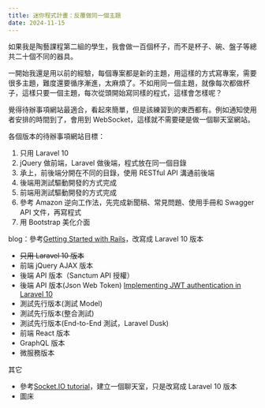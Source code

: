 ```yaml
---
title: 迷你程式計畫：反覆做同一個主題
date: 2024-11-15
---
```


如果我是陶藝課程第二組的學生，我會做一百個杯子，而不是杯子、碗、盤子等總共二十個不同的器具。

一開始我還是用以前的經驗，每個專案都是新的主題，用這樣的方式寫專案，需要很多主題，難度還要循序漸進，太麻煩了。不如用同一個主題，就像每次都做杯子，這樣只要一個主題，每次從頭開始寫同樣的程式，這樣會怎樣呢？

覺得待辦事項網站最適合，看起來簡單，但是該練習到的東西都有。例如通知使用者安排的時間到了，會用到 WebSocket，這樣就不需要硬是做一個聊天室網站。

各個版本的待辦事項網站目標：

1. 只用 Laravel 10
2. jQuery 做前端，Laravel 做後端，程式放在同一個目錄
3. 承上，前後端分開在不同的目錄，使用 RESTful API 溝通前後端
4. 後端用測試驅動開發的方式完成
5. 前端用測試驅動開發的方式完成
6. 參考 Amazon 逆向工作法，先完成新聞稿、常見問題、使用手冊和 Swagger API 文件，再寫程式
7. 用 Bootstrap 美化介面

blog：參考[Getting Started with Rails](https://guides.rubyonrails.org/v7.0/getting_started.html)，改寫成 Laravel 10 版本

* ~~只用 Laravel 10 版本~~
* 前端 jQuery AJAX 版本
* 後端 API 版本（Sanctum API 授權）
* 後端 API 版本(Json Web Token) [Implementing JWT authentication in Laravel 10](https://blog.logrocket.com/implementing-jwt-authentication-laravel-10/)
* 測試先行版本(測試 Model)
* 測試先行版本(整合測試)
* 測試先行版本(End-to-End 測試，Laravel Dusk)
* 前端 React 版本
* GraphQL 版本
* 微服務版本

其它

* 參考[Socket.IO tutorial](https://socket.io/docs/v4/tutorial/introduction)，建立一個聊天室，只是改寫成 Laravel 10 版本
* 圖床

